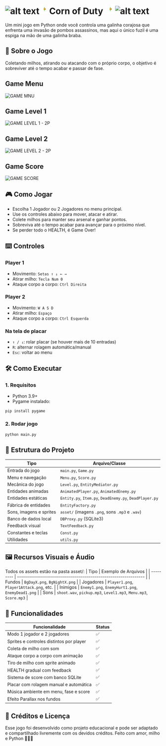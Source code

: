 ![alt text](https://github.com/andrebritovita/PanickedChicken/blob/master/asset/readme.png?raw=true "Panicked Chicken")![alt text](https://github.com/andrebritovita/Corn-of-Duty/blob/master/asset/Player1Shot.png?raw=true "Panicked Chicken")Corn of Duty ![alt text](https://github.com/andrebritovita/Corn-of-Duty/blob/master/asset/Player1Shot.png?raw=true "Panicked Chicken")![alt text](https://github.com/andrebritovita/PanickedChicken/blob/master/asset/readme.png?raw=true "Panicked Chicken")
===============

Um mini jogo em Python onde você controla uma galinha corajosa que enfrenta uma invasão de pombos assassinos, mas aqui o único fuzil é uma espiga na mão de uma galinha braba.

## 🐔 Sobre o Jogo
Coletando milhos, atirando ou atacando com o próprio corpo, o objetivo é sobreviver até o tempo acabar e passar de fase.

## Game Menu 
![GAME MNU](https://github.com/user-attachments/assets/50704b05-475b-4fca-9cca-d194306c424d)

## Game Level 1
![GAME LEVEL 1 - 2P](https://github.com/user-attachments/assets/b5f8b655-7437-40e0-a92c-ba48bd5e74c4)

## Game Level 2
![GAME LEVEL 2 - 2P](https://github.com/user-attachments/assets/a1f87807-3b83-49d9-b1c8-0d20e8cbc8f8)

## Game Score
![GAME SCORE](https://github.com/user-attachments/assets/84edf7fe-8be6-4613-8215-44527c7e83a8)

## 🎮 Como Jogar
- Escolha 1 Jogador ou 2 Jogadores no menu principal.
- Use os controles abaixo para mover, atacar e atirar.
- Colete milhos para manter seu arsenal e ganhar pontos.
- Sobreviva até o tempo acabar para avançar para o próximo nível.
- Se perder todo o HEALTH, é Game Over!

## ⌨️ Controles
### Player 1
- Movimento: `Setas ↑ ↓ ← →`
- Atirar milho: `Tecla Num 0`
- Ataque corpo a corpo: `Ctrl Direita`

### Player 2
- Movimento: `W A S D`
- Atirar milho: `Espaço`
- Ataque corpo a corpo: `Ctrl Esquerda`

### Na tela de placar
- `↑ / ↓`: rolar placar (se houver mais de 10 entradas)
- `R`: alternar rolagem automática/manual
- `Esc`: voltar ao menu

## 🛠️ Como Executar
### 1. Requisitos
- Python 3.9+
- Pygame instalado:
```bash
pip install pygame
```
### 2. Rodar jogo
```bash
python main.py
```

## 📁 Estrutura do Projeto
| Tipo                    | Arquivo/Classe                                          |
| ----------------------- | ------------------------------------------------------- |
| Entrada do jogo         | `main.py`, `Game.py`                                    |
| Menu e navegação        | `Menu.py`, `Score.py`                                   |
| Mecânica do jogo        | `Level.py`, `EntityMediator.py`                         |
| Entidades animadas      | `AnimatedPlayer.py`, `AnimatedEnemy.py`                 |
| Entidades estáticas     | `Entity.py`, `Item.py`, `DeadEnemy.py`, `DeadPlayer.py` |
| Fábrica de entidades    | `EntityFactory.py`                                      |
| Sons, imagens e sprites | `asset/` (imagens `.png`, sons `.mp3` e `.wav`)         |
| Banco de dados local    | `DBProxy.py` (SQLite3)                                  |
| Feedback visual         | `TextFeedback.py`                                       |
| Constantes e teclas     | `Const.py`                                              |
| Utilidades              | `utils.py`                                              |

## 🖼️ Recursos Visuais e Áudio
Todos os assets estão na pasta asset/:
| Tipo      | Exemplo de Arquivos                                              |
| --------- | ---------------------------------------------------------------- |
| Fundos    | `BgDayX.png`, `BgNightX.png`                                     |
| Jogadores | `Player1.png`, `Player1Attack.png`, etc.                         |
| Inimigos  | `Enemy1.png`, `EnemyHurt1.png`, `EnemyDead1.png`                 |
| Sons      | `shoot.wav`, `pickup.mp3`, `Level1.mp3`, `Menu.mp3`, `Score.mp3` |

## 🧠 Funcionalidades
| Funcionalidade                           | Status |
| ---------------------------------------- | ------ |
| Modo 1 jogador e 2 jogadores             | ✅      |
| Sprites e controles distintos por player | ✅      |
| Coleta de milho com som                  | ✅      |
| Ataque corpo a corpo com animação        | ✅      |
| Tiro de milho com sprite animado         | ✅      |
| HEALTH gradual com feedback              | ✅      |
| Sistema de score com banco SQLite        | ✅      |
| Placar com rolagem manual e automática   | ✅      |
| Música ambiente em menu, fase e score    | ✅      |
| Efeito Parallax nos fundos               | ✅      |

## 📌 Créditos e Licença
Esse jogo foi desenvolvido como projeto educacional e pode ser adaptado e compartilhado livremente com os devidos créditos.
Feito com amor, milho e Python 🐔💛🐍






